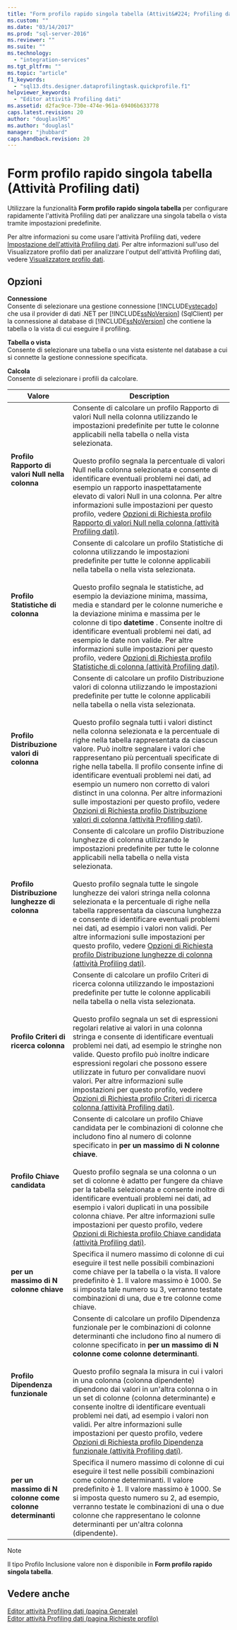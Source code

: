 ```yaml
---
title: "Form profilo rapido singola tabella (Attivit&#224; Profiling dati) | Microsoft Docs"
ms.custom: ""
ms.date: "03/14/2017"
ms.prod: "sql-server-2016"
ms.reviewer: ""
ms.suite: ""
ms.technology: 
  - "integration-services"
ms.tgt_pltfrm: ""
ms.topic: "article"
f1_keywords: 
  - "sql13.dts.designer.dataprofilingtask.quickprofile.f1"
helpviewer_keywords: 
  - "Editor attività Profiling dati"
ms.assetid: d2fac9ce-730e-474e-961a-69406b633778
caps.latest.revision: 20
author: "douglaslMS"
ms.author: "douglasl"
manager: "jhubbard"
caps.handback.revision: 20
---
```

# Form profilo rapido singola tabella (Attivit&#224; Profiling dati)
  Utilizzare la funzionalità **Form profilo rapido singola tabella** per configurare rapidamente l'attività Profiling dati per analizzare una singola tabella o vista tramite impostazioni predefinite.  
  
 Per altre informazioni su come usare l'attività Profiling dati, vedere [Impostazione dell'attività Profiling dati](../../integration-services/control-flow/setup-of-the-data-profiling-task.md). Per altre informazioni sull'uso del Visualizzatore profilo dati per analizzare l'output dell'attività Profiling dati, vedere [Visualizzatore profilo dati](../../integration-services/control-flow/data-profile-viewer.md).  
  
## Opzioni  
 **Connessione**  
 Consente di selezionare una gestione connessione [!INCLUDE[vstecado](../../includes/vstecado-md.md)] che usa il provider di dati .NET per [!INCLUDE[ssNoVersion](../../includes/ssnoversion-md.md)] (SqlClient) per la connessione al database di [!INCLUDE[ssNoVersion](../../includes/ssnoversion-md.md)] che contiene la tabella o la vista di cui eseguire il profiling.  
  
 **Tabella o vista**  
 Consente di selezionare una tabella o una vista esistente nel database a cui si connette la gestione connessione specificata.  
  
 **Calcola**  
 Consente di selezionare i profili da calcolare.  
  
|Valore|Description|  
|-----------|-----------------|  
|**Profilo Rapporto di valori Null nella colonna**|Consente di calcolare un profilo Rapporto di valori Null nella colonna utilizzando le impostazioni predefinite per tutte le colonne applicabili nella tabella o nella vista selezionata.<br /><br /> Questo profilo segnala la percentuale di valori Null nella colonna selezionata e consente di identificare eventuali problemi nei dati, ad esempio un rapporto inaspettatamente elevato di valori Null in una colonna. Per altre informazioni sulle impostazioni per questo profilo, vedere [Opzioni di Richiesta profilo Rapporto di valori Null nella colonna &#40;attività Profiling dati&#41;](../../integration-services/control-flow/column-null-ratio-profile-request-options-data-profiling-task.md).|  
|**Profilo Statistiche di colonna**|Consente di calcolare un profilo Statistiche di colonna utilizzando le impostazioni predefinite per tutte le colonne applicabili nella tabella o nella vista selezionata.<br /><br /> Questo profilo segnala le statistiche, ad esempio la deviazione minima, massima, media e standard per le colonne numeriche e la deviazione minima e massima per le colonne di tipo **datetime** . Consente inoltre di identificare eventuali problemi nei dati, ad esempio le date non valide. Per altre informazioni sulle impostazioni per questo profilo, vedere [Opzioni di Richiesta profilo Statistiche di colonna &#40;attività Profiling dati&#41;](../../integration-services/control-flow/column-statistics-profile-request-options-data-profiling-task.md).|  
|**Profilo Distribuzione valori di colonna**|Consente di calcolare un profilo Distribuzione valori di colonna utilizzando le impostazioni predefinite per tutte le colonne applicabili nella tabella o nella vista selezionata.<br /><br /> Questo profilo segnala tutti i valori distinct nella colonna selezionata e la percentuale di righe nella tabella rappresentata da ciascun valore. Può inoltre segnalare i valori che rappresentano più percentuali specificate di righe nella tabella. Il profilo consente infine di identificare eventuali problemi nei dati, ad esempio un numero non corretto di valori distinct in una colonna. Per altre informazioni sulle impostazioni per questo profilo, vedere [Opzioni di Richiesta profilo Distribuzione valori di colonna &#40;attività Profiling dati&#41;](../../integration-services/control-flow/column-value-distribution-profile-request-options-data-profiling-task.md).|  
|**Profilo Distribuzione lunghezze di colonna**|Consente di calcolare un profilo Distribuzione lunghezze di colonna utilizzando le impostazioni predefinite per tutte le colonne applicabili nella tabella o nella vista selezionata.<br /><br /> Questo profilo segnala tutte le singole lunghezze dei valori stringa nella colonna selezionata e la percentuale di righe nella tabella rappresentata da ciascuna lunghezza e consente di identificare eventuali problemi nei dati, ad esempio i valori non validi. Per altre informazioni sulle impostazioni per questo profilo, vedere [Opzioni di Richiesta profilo Distribuzione lunghezze di colonna &#40;attività Profiling dati&#41;](../../integration-services/control-flow/column-length-distribution-profile-request-options-data-profiling-task.md).|  
|**Profilo Criteri di ricerca colonna**|Consente di calcolare un profilo Criteri di ricerca colonna utilizzando le impostazioni predefinite per tutte le colonne applicabili nella tabella o nella vista selezionata.<br /><br /> Questo profilo segnala un set di espressioni regolari relative ai valori in una colonna stringa e consente di identificare eventuali problemi nei dati, ad esempio le stringhe non valide. Questo profilo può inoltre indicare espressioni regolari che possono essere utilizzate in futuro per convalidare nuovi valori. Per altre informazioni sulle impostazioni per questo profilo, vedere [Opzioni di Richiesta profilo Criteri di ricerca colonna &#40;attività Profiling dati&#41;](../../integration-services/control-flow/column-pattern-profile-request-options-data-profiling-task.md).|  
|**Profilo Chiave candidata**|Consente di calcolare un profilo Chiave candidata per le combinazioni di colonne che includono fino al numero di colonne specificato in **per un massimo di N colonne chiave**.<br /><br /> Questo profilo segnala se una colonna o un set di colonne è adatto per fungere da chiave per la tabella selezionata e consente inoltre di identificare eventuali problemi nei dati, ad esempio i valori duplicati in una possibile colonna chiave. Per altre informazioni sulle impostazioni per questo profilo, vedere [Opzioni di Richiesta profilo Chiave candidata &#40;attività Profiling dati&#41;](../../integration-services/control-flow/candidate-key-profile-request-options-data-profiling-task.md).|  
|**per un massimo di N colonne chiave**|Specifica il numero massimo di colonne di cui eseguire il test nelle possibili combinazioni come chiave per la tabella o la vista. Il valore predefinito è 1. Il valore massimo è 1000. Se si imposta tale numero su 3, verranno testate combinazioni di una, due e tre colonne come chiave.|  
|**Profilo Dipendenza funzionale**|Consente di calcolare un profilo Dipendenza funzionale per le combinazioni di colonne determinanti che includono fino al numero di colonne specificato in **per un massimo di N colonne come colonne determinanti**.<br /><br /> Questo profilo segnala la misura in cui i valori in una colonna (colonna dipendente) dipendono dai valori in un'altra colonna o in un set di colonne (colonna determinante) e consente inoltre di identificare eventuali problemi nei dati, ad esempio i valori non validi. Per altre informazioni sulle impostazioni per questo profilo, vedere [Opzioni di Richiesta profilo Dipendenza funzionale &#40;attività Profiling dati&#41;](../../integration-services/control-flow/functional-dependency-profile-request-options-data-profiling-task.md).|  
|**per un massimo di N colonne come colonne determinanti**|Specifica il numero massimo di colonne di cui eseguire il test nelle possibili combinazioni come colonne determinanti. Il valore predefinito è 1. Il valore massimo è 1000. Se si imposta questo numero su 2, ad esempio, verranno testate le combinazioni di una o due colonne che rappresentano le colonne determinanti per un'altra colonna (dipendente).|  
  
> [!NOTE]  
>  Il tipo Profilo Inclusione valore non è disponibile in **Form profilo rapido singola tabella**.  
  
## Vedere anche  
 [Editor attività Profiling dati &#40;pagina Generale&#41;](../../integration-services/control-flow/data-profiling-task-editor-general-page.md)   
 [Editor attività Profiling dati &#40;pagina Richieste profilo&#41;](../../integration-services/control-flow/data-profiling-task-editor-profile-requests-page.md)  
  
  